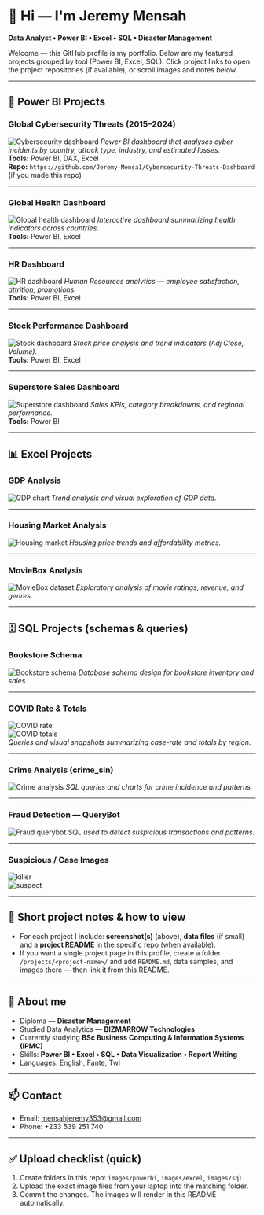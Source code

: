# 👋 Hi — I'm Jeremy Mensah

**Data Analyst • Power BI • Excel • SQL • Disaster Management**

Welcome — this GitHub profile is my portfolio. Below are my featured projects grouped by tool (Power BI, Excel, SQL). Click project links to open the project repositories (if available), or scroll images and notes below.



---

## 📂 Power BI Projects

### Global Cybersecurity Threats (2015–2024)
![Cybersecurity dashboard](https://github.com/Jeremy-Mensah1/Jeremy-Mensah1/blob/main/cybersecurity_dashboard.jpg?raw=true)
*Power BI dashboard that analyses cyber incidents by country, attack type, industry, and estimated losses.*  
**Tools:** Power BI, DAX, Excel  
**Repo:** `https://github.com/Jeremy-Mensa1/Cybersecurity-Threats-Dashboard` (if you made this repo)

---

### Global Health Dashboard
![Global health dashboard](https://github.com/Jeremy-Mensah1/Jeremy-Mensah1/blob/main/global_health_dashboard.jpg?raw=true)
*Interactive dashboard summarizing health indicators across countries.*  
**Tools:** Power BI, Excel

---

### HR Dashboard
![HR dashboard](https://github.com/Jeremy-Mensah1/Jeremy-Mensah1/blob/main/hr_dashboard.jpg?raw=true)
*Human Resources analytics — employee satisfaction, attrition, promotions.*  
**Tools:** Power BI, Excel

---

### Stock Performance Dashboard
![Stock dashboard](https://github.com/Jeremy-Mensah1/Jeremy-Mensah1/blob/main/stock.jpg?raw=true)
*Stock price analysis and trend indicators (Adj Close, Volume).*  
**Tools:** Power BI, Excel

---

### Superstore Sales Dashboard
![Superstore dashboard](https://github.com/Jeremy-Mensah1/Jeremy-Mensah1/blob/main/superstore.jpg?raw=true)
*Sales KPIs, category breakdowns, and regional performance.*  
**Tools:** Power BI

---

## 📊 Excel Projects

### GDP Analysis
![GDP chart](https://github.com/Jeremy-Mensah1/Jeremy-Mensah1/blob/main/gdp.png?raw=true)
*Trend analysis and visual exploration of GDP data.*

---

### Housing Market Analysis
![Housing market](https://github.com/Jeremy-Mensah1/Jeremy-Mensah1/blob/main/housing.jpg?raw=true)
*Housing price trends and affordability metrics.*

---

### MovieBox Analysis
![MovieBox dataset](https://github.com/Jeremy-Mensah1/Jeremy-Mensah1/blob/main/moviebox.jpg?raw=true)
*Exploratory analysis of movie ratings, revenue, and genres.*

---

## 🗄️ SQL Projects (schemas & queries)

### Bookstore Schema
![Bookstore schema](https://github.com/Jeremy-Mensah1/Jeremy-Mensah1/blob/main/bookstore_schema.png?raw=true)
*Database schema design for bookstore inventory and sales.*

---

### COVID Rate & Totals
![COVID rate](https://github.com/Jeremy-Mensah1/Jeremy-Mensah1/blob/main/covid_rates.png?raw=true)  
![COVID totals](https://github.com/Jeremy-Mensah1/Jeremy-Mensah1/blob/main/covid_totals.png?raw=true)  
*Queries and visual snapshots summarizing case-rate and totals by region.*

---

### Crime Analysis (crime_sin)
![Crime analysis](https://github.com/Jeremy-Mensah1/Jeremy-Mensah1/blob/main/crime_scene.png?raw=true)
*SQL queries and charts for crime incidence and patterns.*

---

### Fraud Detection — QueryBot
![Fraud querybot](https://github.com/Jeremy-Mensah1/Jeremy-Mensah1/blob/main/fraud_querry.png?raw=true)
*SQL used to detect suspicious transactions and patterns.*

---

### Suspicious / Case Images
![killer](https://github.com/Jeremy-Mensah1/Jeremy-Mensah1/blob/main/killer.png?raw=true)  
![suspect](images/sql/suspect.png)

---

## 📌 Short project notes & how to view
- For each project I include: **screenshot(s)** (above), **data files** (if small) and a **project README** in the specific repo (when available).  
- If you want a single project page in this profile, create a folder `/projects/<project-name>/` and add `README.md`, data samples, and images there — then link it from this README.

---

## 🧾 About me
- Diploma — **Disaster Management**  
- Studied Data Analytics — **BIZMARROW Technologies**  
- Currently studying **BSc Business Computing & Information Systems (IPMC)**  
- Skills: **Power BI • Excel • SQL • Data Visualization • Report Writing**  
- Languages: English, Fante, Twi

---

## 📫 Contact
- Email: [mensahjeremy353@gmail.com](mailto:mensahjeremy353@gmail.com)  
- Phone: +233 539 251 740

---

## ✅ Upload checklist (quick)
1. Create folders in this repo: `images/powerbi`, `images/excel`, `images/sql`.  
2. Upload the exact image files from your laptop into the matching folder.  
3. Commit the changes. The images will render in this README automatically.


